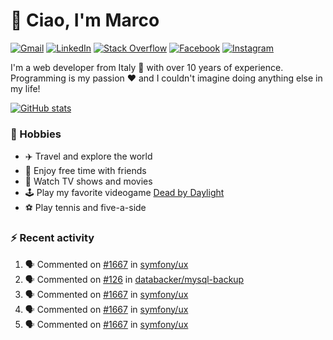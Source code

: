 # 👋 Ciao, I'm Marco

[![Gmail](https://img.shields.io/badge/Gmail-%23BB001B?style=flat-square&logo=gmail&logoColor=white)](mailto:gremo1982@gmail.com)
[![LinkedIn](https://img.shields.io/badge/LinkedIn-%230e76a8?style=flat-square&logo=linkedin)](https://www.linkedin.com/in/marco-polichetti)
[![Stack Overflow](https://img.shields.io/stackexchange/stackoverflow/r/220180?style=flat&logo=stackoverflow&label=Stack%20Overflow&color=%23F47F24)](https://stackoverflow.com/users/220180)
[![Facebook](https://img.shields.io/badge/-Facebook-%234267B2?style=flat-square&logo=facebook&logoColor=white)](https://www.facebook.com/marco.poliketti)
[![Instagram](https://img.shields.io/badge/-Instagram-%23C13584?style=flat-square&logo=instagram&logoColor=white)](https://www.instagram.com/marco.gremo)

I'm a web developer from Italy 🍕 with over 10 years of experience. Programming is my passion ❤️ and I couldn't imagine doing anything else in my life!

[![GitHub stats](https://github-readme-stats.vercel.app/api?username=gremo&show_icons=true&rank_icon=github&theme=transparent)](https://github.com/anuraghazra/github-readme-stats)

### 📅 Hobbies

- ✈️ Travel and explore the world
- 🍻 Enjoy free time with friends
- 🎥 Watch TV shows and movies
- 🕹️ Play my favorite videogame [Dead by Daylight](https://deadbydaylight.com)
- ⚽ Play tennis and five-a-side

### ⚡ Recent activity

<!--START_SECTION:activity-->
1. 🗣 Commented on [#1667](https://github.com/symfony/ux/issues/1667#issuecomment-2028494200) in [symfony/ux](https://github.com/symfony/ux)
2. 🗣 Commented on [#126](https://github.com/databacker/mysql-backup/issues/126#issuecomment-2028227506) in [databacker/mysql-backup](https://github.com/databacker/mysql-backup)
3. 🗣 Commented on [#1667](https://github.com/symfony/ux/issues/1667#issuecomment-2028200365) in [symfony/ux](https://github.com/symfony/ux)
4. 🗣 Commented on [#1667](https://github.com/symfony/ux/issues/1667#issuecomment-2027257076) in [symfony/ux](https://github.com/symfony/ux)
5. 🗣 Commented on [#1667](https://github.com/symfony/ux/issues/1667#issuecomment-2027239121) in [symfony/ux](https://github.com/symfony/ux)
<!--END_SECTION:activity-->
